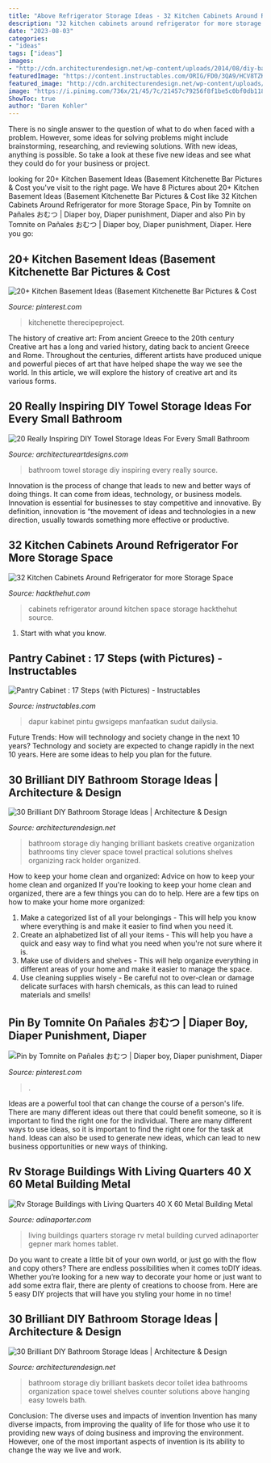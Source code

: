 ```yaml
---
title: "Above Refrigerator Storage Ideas - 32 Kitchen Cabinets Around Refrigerator For More Storage Space"
description: "32 kitchen cabinets around refrigerator for more storage space"
date: "2023-08-03"
categories:
- "ideas"
tags: ["ideas"]
images:
- "http://cdn.architecturendesign.net/wp-content/uploads/2014/08/diy-bathroom-storage-ideas-2.jpg"
featuredImage: "https://content.instructables.com/ORIG/FD0/3QA9/HCV8TZKH/FD03QA9HCV8TZKH.jpg?auto=webp&amp;frame=1"
featured_image: "http://cdn.architecturendesign.net/wp-content/uploads/2014/08/diy-bathroom-storage-ideas-2.jpg"
image: "https://i.pinimg.com/736x/21/45/7c/21457c79256f8f1be5c0bf0db118f3d4.jpg"
ShowToc: true
author: "Daren Kohler"
---
```



There is no single answer to the question of what to do when faced with a problem. However, some ideas for solving problems might include brainstorming, researching, and reviewing solutions. With new ideas, anything is possible. So take a look at these five new ideas and see what they could do for your business or project.

	

		
looking for 20+ Kitchen Basement Ideas (Basement Kitchenette Bar Pictures &amp; Cost you've visit to the right page. We have 8 Pictures about 20+ Kitchen Basement Ideas (Basement Kitchenette Bar Pictures &amp; Cost like 32 Kitchen Cabinets Around Refrigerator for more Storage Space, Pin by Tomnite on Pañales おむつ | Diaper boy, Diaper punishment, Diaper and also Pin by Tomnite on Pañales おむつ | Diaper boy, Diaper punishment, Diaper. Here you go:
		
    
## 20+ Kitchen Basement Ideas (Basement Kitchenette Bar Pictures &amp; Cost

<img loading=lazy src="https://i.pinimg.com/736x/21/45/7c/21457c79256f8f1be5c0bf0db118f3d4.jpg" onerror="this.onerror=null;this.src='https://tse4.mm.bing.net/th?id=OIP.o4DXk2b5pt5i5FaXUSCByQHaLG&amp;pid=15.1';" alt="20+ Kitchen Basement Ideas (Basement Kitchenette Bar Pictures &amp; Cost">

_Source: pinterest.com_

>kitchenette therecipeproject. 

	

The history of creative art: From ancient Greece to the 20th century
Creative art has a long and varied history, dating back to ancient Greece and Rome. Throughout the centuries, different artists have produced unique and powerful pieces of art that have helped shape the way we see the world. In this article, we will explore the history of creative art and its various forms.

    
## 20 Really Inspiring DIY Towel Storage Ideas For Every Small Bathroom

<img loading=lazy src="https://www.architectureartdesigns.com/wp-content/uploads/2016/06/10-1.jpg" onerror="this.onerror=null;this.src='https://tse2.mm.bing.net/th?id=OIP.DQZ2S2rnqkCiS4IO5Aj8lAHaJ4&amp;pid=15.1';" alt="20 Really Inspiring DIY Towel Storage Ideas For Every Small Bathroom">

_Source: architectureartdesigns.com_

>bathroom towel storage diy inspiring every really source. 

	

Innovation is the process of change that leads to new and better ways of doing things. It can come from ideas, technology, or business models. Innovation is essential for businesses to stay competitive and innovative. By definition, innovation is “the movement of ideas and technologies in a new direction, usually towards something more effective or productive.

    
## 32 Kitchen Cabinets Around Refrigerator For More Storage Space

<img loading=lazy src="http://hackthehut.com/wp-content/uploads/2016/11/27-Kitchen-cabinets-around-refrigerator.jpg" onerror="this.onerror=null;this.src='https://tse2.mm.bing.net/th?id=OIP.rdl4aDmixARrHSNTHSCnXwHaJ4&amp;pid=15.1';" alt="32 Kitchen Cabinets Around Refrigerator for more Storage Space">

_Source: hackthehut.com_

>cabinets refrigerator around kitchen space storage hackthehut source. 

	

1. Start with what you know.

    
## Pantry Cabinet : 17 Steps (with Pictures) - Instructables

<img loading=lazy src="https://content.instructables.com/ORIG/FD0/3QA9/HCV8TZKH/FD03QA9HCV8TZKH.jpg?auto=webp&amp;frame=1" onerror="this.onerror=null;this.src='https://tse3.mm.bing.net/th?id=OIP.rwrmztrtfF5wEhMW9L9ovwHaLE&amp;pid=15.1';" alt="Pantry Cabinet : 17 Steps (with Pictures) - Instructables">

_Source: instructables.com_

>dapur kabinet pintu gwsigeps manfaatkan sudut dailysia. 

	

Future Trends: How will technology and society change in the next 10 years?
Technology and society are expected to change rapidly in the next 10 years. Here are some ideas to help you plan for the future.

    
## 30 Brilliant DIY Bathroom Storage Ideas | Architecture &amp; Design

<img loading=lazy src="http://cdn.architecturendesign.net/wp-content/uploads/2014/08/diy-bathroom-storage-ideas-22.jpg" onerror="this.onerror=null;this.src='https://tse2.mm.bing.net/th?id=OIP.Q1slCB0cBA66vIsuewIZrgHaJ4&amp;pid=15.1';" alt="30 Brilliant DIY Bathroom Storage Ideas | Architecture &amp; Design">

_Source: architecturendesign.net_

>bathroom storage diy hanging brilliant baskets creative organization bathrooms tiny clever space towel practical solutions shelves organizing rack holder organized. 

	

How to keep your home clean and organized: Advice on how to keep your home clean and organized
If you're looking to keep your home clean and organized, there are a few things you can do to help. Here are a few tips on how to make your home more organized: 
1. Make a categorized list of all your belongings - This will help you know where everything is and make it easier to find when you need it. 
2. Create an alphabetized list of all your items - This will help you have a quick and easy way to find what you need when you're not sure where it is. 
3. Make use of dividers and shelves - This will help organize everything in different areas of your home and make it easier to manage the space. 
4. Use cleaning supplies wisely - Be careful not to over-clean or damage delicate surfaces with harsh chemicals, as this can lead to ruined materials and smells!

    
## Pin By Tomnite On Pañales おむつ | Diaper Boy, Diaper Punishment, Diaper

<img loading=lazy src="https://i.pinimg.com/736x/a3/90/0b/a3900b11078e005a2b62bd96e87bd957--little-things-comics.jpg" onerror="this.onerror=null;this.src='https://tse3.mm.bing.net/th?id=OIP.qWhXVH8NE38eO-k5WIaeXwHaJ4&amp;pid=15.1';" alt="Pin by Tomnite on Pañales おむつ | Diaper boy, Diaper punishment, Diaper">

_Source: pinterest.com_

>. 

	

Ideas are a powerful tool that can change the course of a person's life. There are many different ideas out there that could benefit someone, so it is important to find the right one for the individual. There are many different ways to use ideas, so it is important to find the right one for the task at hand. Ideas can also be used to generate new ideas, which can lead to new business opportunities or new ways of thinking.

    
## Rv Storage Buildings With Living Quarters 40 X 60 Metal Building Metal

<img loading=lazy src="https://www.adinaporter.com/wp-content/uploads/thon/rv-storage-buildings-with-living-quarters-40-x-60-metal-building-metal-buildings-design-ideas-with-curved-of-rv-storage-buildings-with-living-quarters-1024x600.jpg" onerror="this.onerror=null;this.src='https://tse2.mm.bing.net/th?id=OIP.mJzcBY-4MS99rSvwaWthewHaEV&amp;pid=15.1';" alt="Rv Storage Buildings with Living Quarters 40 X 60 Metal Building Metal">

_Source: adinaporter.com_

>living buildings quarters storage rv metal building curved adinaporter gepner mark homes tablet. 

	

Do you want to create a little bit of your own world, or just go with the flow and copy others? There are endless possibilities when it comes toDIY ideas. Whether you’re looking for a new way to decorate your home or just want to add some extra flair, there are plenty of creations to choose from. Here are 5 easy DIY projects that will have you styling your home in no time!

    
## 30 Brilliant DIY Bathroom Storage Ideas | Architecture &amp; Design

<img loading=lazy src="http://cdn.architecturendesign.net/wp-content/uploads/2014/08/diy-bathroom-storage-ideas-2.jpg" onerror="this.onerror=null;this.src='https://tse4.mm.bing.net/th?id=OIP.Q2RNy6xFFL_dVzWrGpe9MAHaLH&amp;pid=15.1';" alt="30 Brilliant DIY Bathroom Storage Ideas | Architecture &amp; Design">

_Source: architecturendesign.net_

>bathroom storage diy brilliant baskets decor toilet idea bathrooms organization space towel shelves counter solutions above hanging easy towels bath. 

	

Conclusion: The diverse uses and impacts of invention
Invention has many diverse impacts, from improving the quality of life for those who use it to providing new ways of doing business and improving the environment. However, one of the most important aspects of invention is its ability to change the way we live and work.

